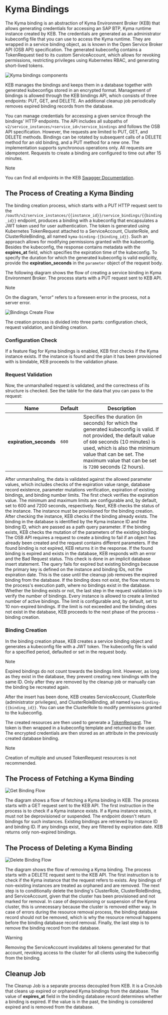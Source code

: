 # Kyma Bindings

The Kyma binding is an abstraction of Kyma Environment Broker (KEB) that allows generating credentials for accessing an SAP BTP, Kyma runtime instance created by KEB. The credentials are generated as an administrator kubeconfig file that you can use to access the Kyma runtime. They are wrapped in a service binding object, as is known in the Open Service Broker API (OSB API) specification. The generated kubeconfig contains a TokenRequest tied to its custom ServiceAccount, which allows for revoking permissions, restricting privileges using Kubernetes RBAC, and generating short-lived tokens.

![Kyma bindings components](../assets/bindings-general.drawio.svg)

KEB manages the bindings and keeps them in a database together with generated kubeconfigs stored in an encrypted format. Management of bindings is allowed through the KEB bindings API, which consists of three endpoints: PUT, GET, and DELETE. An additional cleanup job periodically removes expired binding records from the database.

You can manage credentials for accessing a given service through the bindings' HTTP endpoints. The API includes all subpaths of `v2/service_instances/<service_id>/service_bindings` and follows the OSB API specification. However, the requests are limited to PUT, GET, and DELETE methods. Bindings can be rotated by subsequent calls of a DELETE method for an old binding, and a PUT method for a new one. The implementation supports synchronous operations only. All requests are idempotent. Requests to create a binding are configured to time out after 15 minutes.

> [!NOTE]
> You can find all endpoints in the KEB [Swagger Documentation](https://kyma-env-broker.cp.stage.kyma.cloud.sap/#/Bindings).

## The Process of Creating a Kyma Binding

The binding creation process, which starts with a PUT HTTP request sent to the `/oauth/v2/service_instances/{{instance_id}}/service_bindings/{{binding_id}}` endpoint, produces a binding with a kubeconfig that encapsulates a JWT token used for user authentication. The token is generated using Kubernetes TokenRequest attached to a ServiceAccount, ClusterRole, and ClusterRoleBinding, all named `kyma-binding-{{binding_id}}`. Such an approach allows for modifying permissions granted with the kubeconfig.
Besides the kubeconfig, the response contains metadata with the **expires_at** field, which specifies the expiration time of the kubeconfig. 
To specify the duration for which the generated kubeconfig is valid explicitly, provide the **expiration_seconds** in the `parameter` object of the request body.

The following diagram shows the flow of creating a service binding in Kyma Environment Broker. The process starts with a PUT request sent to KEB API. 

> [!NOTE] 
> On the diagram, "error" refers to a foreseen error in the process, not a server error.

![Bindings Create Flow](../assets/bindings-create-flow.drawio.svg)

The creation process is divided into three parts: configuration check, request validation, and binding creation.

### Configuration Check

If a feature flag for Kyma bindings is enabled, KEB first checks if the Kyma instance exists. If the instance is found and the plan it has been provisioned with is bindable, KEB proceeds to the validation phase.

### Request Validation

Now, the unmarshalled request is validated, and the correctness of its structure is checked. See the table for the data that you can pass to the request:

| Name                   | Default | Description                                                                                                                                                                                                                                                                                                                                                          |
|------------------------|---------|----------------------------------------------------------------------------------------------------------------------------------------------------------------------------------------------------------------------------------------------------------------------------------------------------------------------------------------------------------------------|
| **expiration_seconds** | `600`   | Specifies the duration (in seconds) for which the generated kubeconfig is valid. If not provided, the default value of `600` seconds (10 minutes) is used, which is also the minimum value that can be set. The maximum value that can be set is `7200` seconds (2 hours).                                             |

After unmarshaling, the data is validated against the allowed parameter values, which includes checks of the expiration value range, database record existence, parameter mutations verification, expiration of existing bindings, and binding number limits. 
The first check verifies the expiration value. The minimum and maximum limits are configurable and, by default, set to 600 and 7200 seconds, respectively. 
Next, KEB checks the status of the instance. The instance must be provisioned for the binding creation. 
After checking the instance, KEB checks if the binding already exists. The binding in the database is identified by the Kyma instance ID and the binding ID, which are passed as a path query parameter. If the binding exists, KEB checks the mutation of the parameters of the existing binding. 
The OSB API requires a request to create a binding to fail if an object has already been created and the request contains different parameters. 
If the found binding is not expired, KEB returns it in the response. If the found binding is expired and exists in the database, KEB responds with an error and the Bad Request status.
This check is done in an implicit database insert statement. The query fails for expired but existing bindings because the primary key is defined on the instance and binding IDs, not the expiration date. This is the case until the cleanup job removes the expired binding from the database. 
If the binding does not exist, the flow returns to the process's execution path, where no bindings exist in the database. 
Whether the binding exists or not, the last step in the request validation is to verify the number of bindings. 
Every instance is allowed to create a limited number of active bindings. The limit is configurable and, by default, set to 10 non-expired bindings. 
If the limit is not exceeded and the binding does not exist in the database, KEB proceeds to the next phase of the process - binding creation.   


### Binding Creation

In the binding creation phase, KEB creates a service binding object and generates a kubeconfig file with a JWT token. The kubeconfig file is valid for a specified period, defaulted or set in the request body. 

> [!NOTE]
>  Expired bindings do not count towards the bindings limit. However, as long as they exist in the database, they prevent creating new bindings with the same ID. Only after they are removed by the cleanup job or manually can the binding be recreated again.

After the insert has been done, KEB creates ServiceAccount, ClusterRole (administrator privileges), and ClusterRoleBinding, all named `kyma-binding-{{binding_id}}`. You can use the ClusterRole to modify permissions granted to the kubeconfig.

The created resources are then used to generate a [TokenRequest](https://kubernetes.io/docs/reference/kubernetes-api/authentication-resources/token-request-v1/). The token is then wrapped in a kubeconfig template and returned to the user. The encrypted credentials are then stored as an attribute in the previously created database binding.

> [!NOTE]
>  Creation of multiple and unused TokenRequest resources is not recommended.


## The Process of Fetching a Kyma Binding

![Get Binding Flow](../assets/bindings-get-flow.drawio.svg)

The diagram shows a flow of fetching a Kyma binding in KEB. The process starts with a GET request sent to the KEB API. 
The first instruction in the process is to check if a Kyma instance exists. If a Kyma instance exists, it must not be deprovisioned or suspended. 
The endpoint doesn't return bindings for such instances. Existing bindings are retrieved by instance ID and binding ID. If any bindings exist, they are filtered by expiration date. KEB returns only non-expired bindings.

## The Process of Deleting a Kyma Binding

![Delete Binding Flow](../assets/bindings-delete-flow.drawio.svg)

The diagram shows the flow of removing a Kyma binding. The process starts with a DELETE request sent to the KEB API. The first instruction is to check if the Kyma instance that the request refers to exists. 
Any bindings of non-existing instances are treated as orphaned and are removed. The next step is to conditionally delete the binding's ClusterRole, ClusterRoleBinding, and ServiceAccount, given that the cluster has been provisioned and not marked for removal. In case of deprovisioning or suspension of the Kyma cluster, this is unnecessary because the cluster is removed either way. 
In case of errors during the resource removal process, the binding database record should not be removed, which is why the resource removal happens before the binding database record removal. 
Finally, the last step is to remove the binding record from the database. 

> [!WARNING]
> Removing the ServiceAccount invalidates all tokens generated for that account, revoking access to the cluster for all clients using the kubeconfig from the binding.

## Cleanup Job

The Cleanup Job is a separate process decoupled from KEB. It is a CronJob that cleans up expired or orphaned Kyma bindings from the database. The value of **expires_at** field in the binding database record determines whether a binding is expired. If the value is in the past, the binding is considered expired and is removed from the database. 
